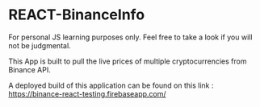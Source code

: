 # REACT-BinanceInfo
For personal JS learning purposes only. Feel free to take a look if you will not be judgmental.

This App is built to pull the live prices of multiple cryptocurrencies from Binance API.

A deployed build of this application can be found on this link : https://binance-react-testing.firebaseapp.com/
